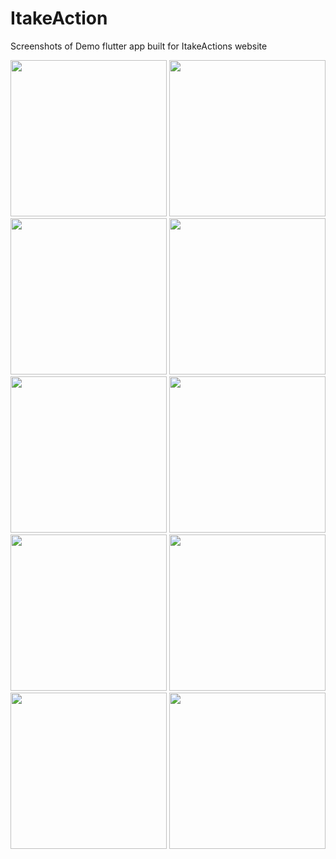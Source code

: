 # ItakeAction
Screenshots of Demo flutter app built for ItakeActions website

<p align="center">
    <img src="https://user-images.githubusercontent.com/68360550/151684898-0cd2d5ec-ca3c-4af0-ba55-3d7ecbd1fb5f.jpeg" width="250" >

  <img src="https://user-images.githubusercontent.com/68360550/151684885-c9be5b26-3b10-4e38-830b-589e59002888.jpeg" width="250">
   <img src="https://user-images.githubusercontent.com/68360550/151684932-f774f16f-9e79-4076-a2fc-0e58928f601d.jpeg" width="250">
     <img src="https://user-images.githubusercontent.com/68360550/151684950-b4847a5d-fca9-4d80-a9b3-3a440e53cf5d.jpeg" width="250">
   <img src="https://user-images.githubusercontent.com/68360550/151684962-9dfb494b-b2ee-4c6c-acad-0eced69d5838.jpeg" width="250">
   <img src="https://user-images.githubusercontent.com/68360550/151684976-c21a3f87-26be-49a1-a68e-75939d949dcc.jpeg" width="250">
   <img src="https://user-images.githubusercontent.com/68360550/151684991-ebf64212-e3a9-4f23-9500-48e968a48747.jpeg" width="250">
   <img src="https://user-images.githubusercontent.com/68360550/151685011-d68f64ed-d6e5-4401-be95-68a50fe9fa1d.jpeg" width="250">
   <img src="https://user-images.githubusercontent.com/68360550/151685024-26050dd9-5bf7-4625-bea6-fc2d12bb5193.jpeg" width="250">
   <img src="https://user-images.githubusercontent.com/68360550/151685033-a1f69d73-f38e-4306-8774-510e1dae116a.jpeg" width="250">

</p> 
